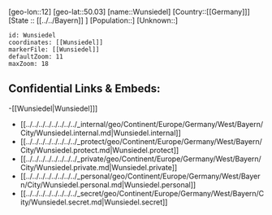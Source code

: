 ﻿---
location: [50.03,12]
mapzoom: [7,12] 
mapmarker: city 
type: City
tags:
- geo/City


SpocWebEntityId: 35714
isDeleted: false
confidential: public

---
[geo-lon::12]
[geo-lat::50.03]
[name::Wunsiedel]
[Country::[[Germany]]]
[State :: [[../../Bayern]] ]
[Population::]
[Unknown::]


```leaflet
id: Wunsiedel
coordinates: [[Wunsiedel]]
markerFile: [[Wunsiedel]]
defaultZoom: 11 
maxZoom: 18
```


## Confidential Links & Embeds: 
-[[Wunsiedel|Wunsiedel]]] 
- [[../../../../../../../../_internal/geo/Continent/Europe/Germany/West/Bayern/City/Wunsiedel.internal.md|Wunsiedel.internal]] 
- [[../../../../../../../../_protect/geo/Continent/Europe/Germany/West/Bayern/City/Wunsiedel.protect.md|Wunsiedel.protect]] 
- [[../../../../../../../../_private/geo/Continent/Europe/Germany/West/Bayern/City/Wunsiedel.private.md|Wunsiedel.private]] 
- [[../../../../../../../../_personal/geo/Continent/Europe/Germany/West/Bayern/City/Wunsiedel.personal.md|Wunsiedel.personal]] 
- [[../../../../../../../../_secret/geo/Continent/Europe/Germany/West/Bayern/City/Wunsiedel.secret.md|Wunsiedel.secret]] 

